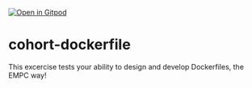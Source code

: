 [![Open in Gitpod](https://gitpod.io/button/open-in-gitpod.svg)](https://gitpod.io/#https://github.com/Thoughtworks-DPS/cohort-placeholder/week-one/dockerfile-design)

# cohort-dockerfile

This excercise tests your ability to design and develop Dockerfiles, the EMPC way!

